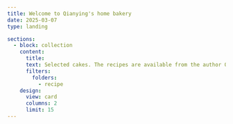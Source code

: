 ```yaml
---
title: Welcome to Qianying's home bakery
date: 2025-03-07
type: landing

sections:
  - block: collection
    content:
      title: 
      text: Selected cakes. The recipes are available from the author QW, upon reasonable request.
      filters:
        folders:
          - recipe
    design:
      view: card
      columns: 2
      limit: 15
---
```


